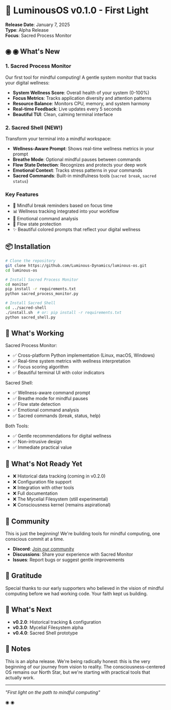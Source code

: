 # 🌟 LuminousOS v0.1.0 - First Light

**Release Date**: January 7, 2025  
**Type**: Alpha Release  
**Focus**: Sacred Process Monitor

## ◉ ◉ What's New

### 1. Sacred Process Monitor
Our first tool for mindful computing! A gentle system monitor that tracks your digital wellness:

- **System Wellness Score**: Overall health of your system (0-100%)
- **Focus Metrics**: Tracks application diversity and attention patterns
- **Resource Balance**: Monitors CPU, memory, and system harmony
- **Real-time Feedback**: Live updates every 5 seconds
- **Beautiful TUI**: Clean, calming terminal interface

### 2. Sacred Shell (NEW!)
Transform your terminal into a mindful workspace:

- **Wellness-Aware Prompt**: Shows real-time wellness metrics in your prompt
- **Breathe Mode**: Optional mindful pauses between commands
- **Flow State Detection**: Recognizes and protects your deep work
- **Emotional Context**: Tracks stress patterns in your commands
- **Sacred Commands**: Built-in mindfulness tools (`sacred break`, `sacred status`)

### Key Features
- 🧘 Mindful break reminders based on focus time
- 📊 Wellness tracking integrated into your workflow
- 💚 Emotional command analysis
- 🌊 Flow state protection
- ✨ Beautiful colored prompts that reflect your digital wellness

## 📦 Installation

```bash
# Clone the repository
git clone https://github.com/Luminous-Dynamics/luminous-os.git
cd luminous-os

# Install Sacred Process Monitor
cd monitor
pip install -r requirements.txt
python sacred_process_monitor.py

# Install Sacred Shell
cd ../sacred-shell
./install.sh  # or: pip install -r requirements.txt
python sacred_shell.py
```

## 🚀 What's Working

Sacred Process Monitor:
- ✅ Cross-platform Python implementation (Linux, macOS, Windows)
- ✅ Real-time system metrics with wellness interpretation
- ✅ Focus scoring algorithm
- ✅ Beautiful terminal UI with color indicators

Sacred Shell:
- ✅ Wellness-aware command prompt
- ✅ Breathe mode for mindful pauses
- ✅ Flow state detection
- ✅ Emotional command analysis
- ✅ Sacred commands (break, status, help)

Both Tools:
- ✅ Gentle recommendations for digital wellness
- ✅ Non-intrusive design
- ✅ Immediate practical value

## 🚧 What's Not Ready Yet

- ❌ Historical data tracking (coming in v0.2.0)
- ❌ Configuration file support
- ❌ Integration with other tools
- ❌ Full documentation
- ❌ The Mycelial Filesystem (still experimental)
- ❌ Consciousness kernel (remains aspirational)

## 🤝 Community

This is just the beginning! We're building tools for mindful computing, one conscious commit at a time.

- **Discord**: [Join our community](https://discord.gg/luminous-os)
- **Discussions**: Share your experience with Sacred Monitor
- **Issues**: Report bugs or suggest gentle improvements

## 💝 Gratitude

Special thanks to our early supporters who believed in the vision of mindful computing before we had working code. Your faith kept us building.

## 🔮 What's Next

- **v0.2.0**: Historical tracking & configuration
- **v0.3.0**: Mycelial Filesystem alpha
- **v0.4.0**: Sacred Shell prototype

## 📝 Notes

This is an alpha release. We're being radically honest: this is the very beginning of our journey from vision to reality. The consciousness-centered OS remains our North Star, but we're starting with practical tools that actually work.

---

*"First light on the path to mindful computing"*

◉ ◉